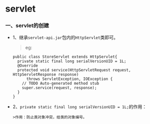 # servlet

### 一、servlet的创建
* 1、继承`servlet-api.jar`包内的`HttpServlet`类即可。

     >eg:
     
      public class StoreServlet extends HttpServlet{
        private static final long serialVersionUID = 1L;
        @Override
        protected void service(HttpServletRequest request, HttpServletResponse response) 
            throws ServletException, IOException {
          // TODO Auto-generated method stub
          super.service(request, response);
        }
      }

* 2、`private static final long serialVersionUID = 1L;`的作用：

      >作用：防止类对象冲突，给类的对象编号。


































